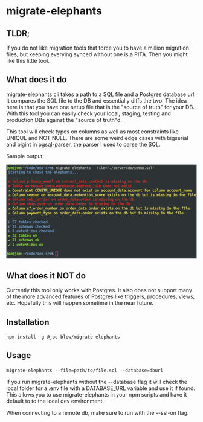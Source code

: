 # migrate-elephants

## TLDR;

If you do not like migration tools that force you to have a million migration files, but keeping everying synced without one is a PITA. Then you might like this little tool.

## What does it do

migrate-elephants cli takes a path to a SQL file and a Postgres database url. It compares the SQL file to the DB and essentially diffs the two. The idea here is that you have one setup file that is the "source of truth" for your DB. With this tool you can easily check your local, staging, testing and production DBs against the "source of truth"d.

This tool will check types on columns as well as most constraints like UNIQUE and NOT NULL. There are some weird edge cases with bigserial and bigint in pgsql-parser, the parser I used to parse the SQL.

Sample output:

![screen shot](https://github.com/Joe-Blow/migrate-elephants/raw/main/images/Screenshot.png)

## What does it NOT do

Currently this tool only works with Postgres. It also does not support many of the more advanced features of Postgres like triggers, procedures, views, etc. Hopefully this will happen sometime in the near future.

## Installation

`npm install -g @joe-blow/migrate-elephants`

## Usage

`migrate-elephants --file=path/to/file.sql --database=dburl`

If you run migrate-elephants without the --database flag it will check the local folder for a .env file with a DATABASE_URL variable and use it if found. This allows you to use migrate-elephants in your npm scripts and have it default to to the local dev environment.

When connecting to a remote db, make sure to run with the --ssl-on flag.
